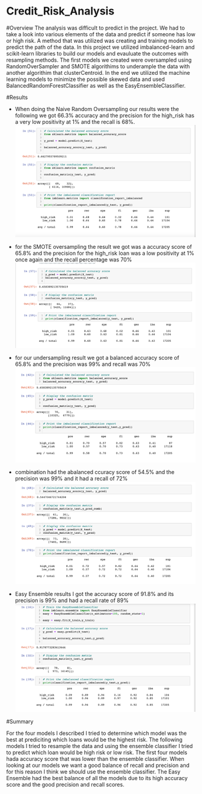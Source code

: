 # Credit_Risk_Analysis

#Overview
The analysis was difficult to predict in the project. We had to take a look into various elements of the data and predict if someone has low or high risk. A method that was utilized was creating and training models to predict the path of the data. In this project we utilized imbalanced-learn and scikit-learn libraries to build our models and evauluate the outcomes with resampling methods. The first models we created were oversampled using RandomOverSampler and SMOTE algorithims to underample the data with another algorithim that clusterCentroid. In the end we utilized the machine learning models to minimize the possible skewed data and used BalancedRandomForestClassifier as well as the EasyEnsembleClassifier.

#Results

- When doing the Naive Random Oversampling our results were the following we got 66.3% accuracy and the precision for the high_risk has a very low positivity at 1% and the recall is 68%.
![ss1](ss1.png)

- for the SMOTE oversampling the result we got was a accuracy score of 65.8% and the precision for the high_risk loan was a low positivity at 1% once again and the recall percentage was 70%
![ss2](ss2.png)

- for our undersampling result we got a balanced accuracy score of 65.8% and the precision was 99% and recall was 70%
![ss3](ss3.png)

- combination had the abalanced ccuracy score of 54.5% and the precision was 99% and it had a recall of 72%
![ss4](ss4.png)

- Easy Ensemble results I got the accuracy score of 91.8% and its precision is 99% and had a recall rate of 89%
![ss5](ss5.png)

#Summary

For the four models I described I tried to determine which model was the best at prediciting which loans would be the highest risk. The following models I tried to resample the data and using the ensemble classifier I tried to predict which loan would be high risk or low risk. The first four models hada accuracy score that was lower than the ensemble classifier. When looking at our models we want a good balance of recall and precision and for this reason I think we should use the ensemble classifier. The Easy Ensemble had the best balance of all the models due to its high accuracy score and the good precision and recall scores.

